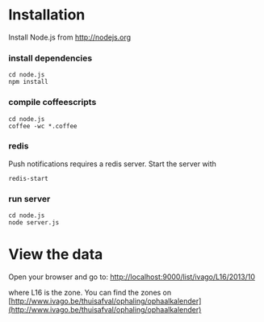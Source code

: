 # Installation

Install Node.js from http://nodejs.org

### install dependencies
	cd node.js
	npm install

### compile coffeescripts

	cd node.js
	coffee -wc *.coffee

### redis
Push notifications requires a redis server.  Start the server with

    redis-start

### run server

	cd node.js
	node server.js

# View the data

Open your browser and go to:
[http://localhost:9000/list/ivago/L16/2013/10](http://localhost:9000/list/ivago/L16/2013/10)

where L16 is the zone.  You can find the zones on [http://www.ivago.be/thuisafval/ophaling/ophaalkalender](http://www.ivago.be/thuisafval/ophaling/ophaalkalender)
